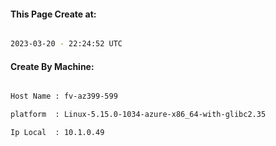 
   
#### This Page Create at:

```bash

2023-03-20 - 22:24:52 UTC

```

#### Create By Machine:

```bash

Host Name : fv-az399-599

platform  : Linux-5.15.0-1034-azure-x86_64-with-glibc2.35

Ip Local  : 10.1.0.49

```

